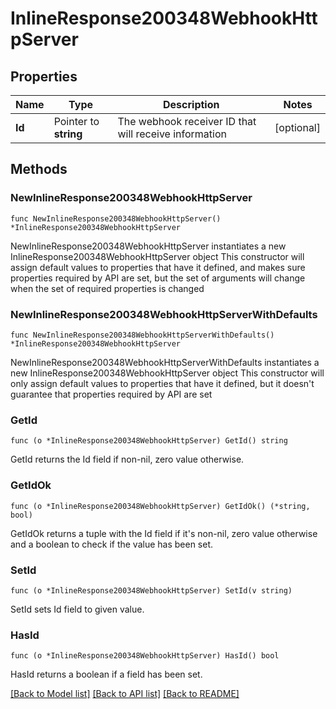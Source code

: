 # InlineResponse200348WebhookHttpServer

## Properties

Name | Type | Description | Notes
------------ | ------------- | ------------- | -------------
**Id** | Pointer to **string** | The webhook receiver ID that will receive information | [optional] 

## Methods

### NewInlineResponse200348WebhookHttpServer

`func NewInlineResponse200348WebhookHttpServer() *InlineResponse200348WebhookHttpServer`

NewInlineResponse200348WebhookHttpServer instantiates a new InlineResponse200348WebhookHttpServer object
This constructor will assign default values to properties that have it defined,
and makes sure properties required by API are set, but the set of arguments
will change when the set of required properties is changed

### NewInlineResponse200348WebhookHttpServerWithDefaults

`func NewInlineResponse200348WebhookHttpServerWithDefaults() *InlineResponse200348WebhookHttpServer`

NewInlineResponse200348WebhookHttpServerWithDefaults instantiates a new InlineResponse200348WebhookHttpServer object
This constructor will only assign default values to properties that have it defined,
but it doesn't guarantee that properties required by API are set

### GetId

`func (o *InlineResponse200348WebhookHttpServer) GetId() string`

GetId returns the Id field if non-nil, zero value otherwise.

### GetIdOk

`func (o *InlineResponse200348WebhookHttpServer) GetIdOk() (*string, bool)`

GetIdOk returns a tuple with the Id field if it's non-nil, zero value otherwise
and a boolean to check if the value has been set.

### SetId

`func (o *InlineResponse200348WebhookHttpServer) SetId(v string)`

SetId sets Id field to given value.

### HasId

`func (o *InlineResponse200348WebhookHttpServer) HasId() bool`

HasId returns a boolean if a field has been set.


[[Back to Model list]](../README.md#documentation-for-models) [[Back to API list]](../README.md#documentation-for-api-endpoints) [[Back to README]](../README.md)


